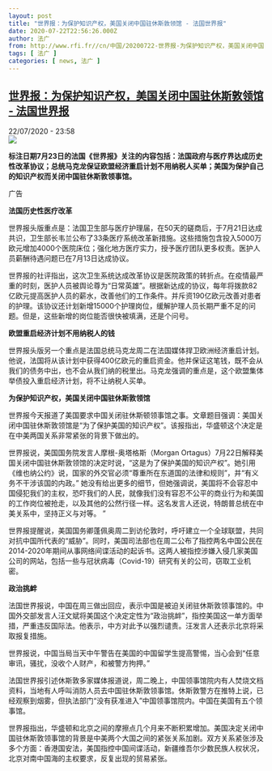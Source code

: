 ```yaml
---
layout: post
title: "世界报：为保护知识产权，美国关闭中国驻休斯敦领馆 - 法国世界报"
date: 2020-07-22T22:56:26.000Z
author: 法广
from: http://www.rfi.fr//cn/中国/20200722-世界报-为保护知识产权，美国关闭中国驻休斯敦领馆
tags: [ 法广 ]
categories: [ news, 法广 ]
---
```

<!--1595458586000-->
[世界报：为保护知识产权，美国关闭中国驻休斯敦领馆 - 法国世界报](http://www.rfi.fr//cn/%E4%B8%AD%E5%9B%BD/20200722-%E4%B8%96%E7%95%8C%E6%8A%A5-%E4%B8%BA%E4%BF%9D%E6%8A%A4%E7%9F%A5%E8%AF%86%E4%BA%A7%E6%9D%83%EF%BC%8C%E7%BE%8E%E5%9B%BD%E5%85%B3%E9%97%AD%E4%B8%AD%E5%9B%BD%E9%A9%BB%E4%BC%91%E6%96%AF%E6%95%A6%E9%A2%86%E9%A6%86)
------

<div>
<div>22/07/2020 - 23:58</div><img src="https://s.rfi.fr/media/display/b0f09814-0ec6-11ea-bdff-005056a9aa4d/w:310/p:16x9/fa_guo_shi_jie_bao_wb161923-rfi-cn-20150123_cartouche.jpg"><p><strong>标注日期7月23日的法国《世界报》关注的内容包括：法国政府与医疗界达成历史性改革协议；总统马克龙保证欧盟经济重启计划不用纳税人买单；美国为保护自己的知识产权而关闭中国驻休斯敦领事馆。</strong></p><div class="t-content__body u-clearfix"><div class="m-interstitial"><div class="m-interstitial__ad"><divclass="m-block-ad "data-tms-ad-type="box"data-tms-ad-status="idle"data-tms-ad-pos="1"><div class="m-block-ad__label">广告</div><div class="m-block-ad__content"></div></div></div></div><p><strong>法国历史性医疗改革</strong></p><p>世界报头版重点是：法国卫生部与医疗护理届，在50天的磋商后，于7月21日达成共识，卫生部长韦兰公布了33条医疗系统改革新措施。这些措施包含投入5000万欧元增加4000个医院床位；强化地方医疗实力，授予医疗团队更多权责。医护人员薪酬待遇问题已在7月13日达成协议。</p><p>世界报的社评指出，这次卫生系统达成改革协议是医院政策的转折点。在疫情最严重的时刻，医护人员被舆论尊为“日常英雄”。根据新达成的协议，每年将拨款82亿欧元提高医护人员的薪水，改善他们的工作条件。并斥资190亿欧元改善对患者的护理。该协议还计划新增15000个护理岗位，缓解护理人员长期严重不足的问题。但是，这些新增的岗位能否很快被填满，还是个问号。</p><p><strong>欧盟重启经济计划不用纳税人的钱</strong></p><p>世界报头版另一个重点是法国总统马克龙周二在法国媒体捍卫欧洲经济重启计划。他说，法国将从该计划中获得400亿欧元的重启资金。他并保证这笔钱，既不会从我们的债务中出，也不会从我们纳的税里出。马克龙强调的重点是，这个欧盟集体举债投入重启经济计划，将不让纳税人买单。</p><p><strong>为保护知识产权，美国关闭中国驻休斯敦领馆</strong></p><p>世界报今天报道了美国要求中国关闭驻休斯顿领事馆之事。文章题目强调：美国关闭中国驻休斯敦领馆是“为了保护美国的知识产权”。该报指出，华盛顿这个决定是在中美两国关系非常紧张的背景下做出的。</p><p>世界报说，美国国务院发言人摩根-奥塔格斯（Morgan Ortagus）7月22日解释美国关闭中国驻休斯敦领馆的决定时说，“这是为了保护美国的知识产权”。她引用《维也纳公约》说，国家的外交官必须“尊重所在东道国的法律和规则”，并“有义务不干涉该国的内政。” 她没有给出更多的细节，但她强调说，美国将不会容忍中国侵犯我们的主权，恐吓我们的人民，就像我们没有容忍不公平的商业行为和美国的工作岗位被抢走，以及其他的公然行径一样。这名发言人还说，特朗普总统在中美关系中，坚持正义与对等。 ”</p><p>世界报提醒说，美国国务卿蓬佩奥周二到访伦敦时，呼吁建立一个全球联盟，共同对抗中国所代表的“威胁”。同时，美国司法部也在周二公布了指控两名中国公民在2014-2020年期间从事网络间谍活动的起诉书。这两人被指控涉嫌入侵几家美国公司的网站，包括一些与冠状病毒（Covid-19）研究有关的公司，窃取工业机密。</p><p><strong>政治挑衅</strong></p><p>法国世界报说，中国在周三做出回应，表示中国是被迫关闭驻休斯敦领事馆的。中国外交部发言人汪文斌将美国这个决定定性为“政治挑衅”，指控美国这一单方面举措，严重违反国际法。他表示，中方对此予以强烈谴责。汪发言人还表示北京将采取报复措施。</p><p>世界报说，中国当局当天中午警告在美国的中国留学生提高警惕，当心会到“任意审讯，骚扰，没收个人财产，和被警方拘押。”</p><p>法国世界报引述休斯敦多家媒体报道说，周二晚上，中国领事馆院内有人焚烧文档资料，当地有人呼叫消防人员去中国驻休斯敦领事馆。休斯敦警方在推特上说，已经观察到烟雾，但执法部门“没有获准进入”中国领事馆院内。中国在美国有五个领事馆。</p><p>世界报指出，华盛顿和北京之间的摩擦点几个月来不断积累增加。美国决定关闭中国驻休斯敦领事馆的背景是中美两个大国之间的紧张关系加剧。双方关系紧张涉及多个方面：香港国安法，美国指控中国间谍活动，新疆维吾尔少数民族人权状况，北京对南中国海的主权要求，反复出现的贸易紧张。</p><p> </p><div class="o-self-promo o-self-promo--nl o-self-promo--hidden" data-selfpromo-newsletter></div><div class="o-self-promo o-self-promo--app o-self-promo--hidden" data-selfpromo-app></div></div>
</div>
